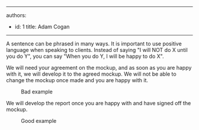 

---
authors:
  - id: 1
    title: Adam Cogan
---




<span class='intro'> A sentence can be phrased in many ways. It is important to use positive language when speaking to clients. Instead of saying &quot;I will NOT do X until you do Y&quot;, you can say &quot;When you do Y, I will be happy to do X&quot;. 
 </span>

<dl class="bad"><dt><p>We will need your agreement on the mockup, and as soon as you are happy with it, we will develop it to the agreed mockup. We will not be able to change the mockup once made and you are happy with it.</p></dt><dd>Bad example</dd></dl><dl class="good"><dt><p>We will develop the report once you are happy with and have signed off the mockup.​</p></dt><dd>Good example</dd></dl>


